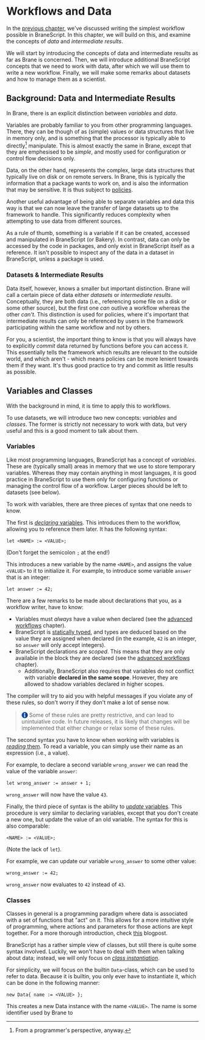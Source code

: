 # Workflows and Data
In the [previous chapter](./workflow.md), we've discussed writing the simplest workflow possible in BraneScript. In this chapter, we will build on this, and examine the concepts of _data_ and _intermediate results_.

We will start by introducing the concepts of data and intermediate results as far as Brane is concerned. Then, we will introduce additional BraneScript concepts that we need to work with data, after which we will use them to write a new workflow. Finally, we will make some remarks about datasets and how to manage them as a scientist.


## Background: Data and Intermediate Results
In Brane, there is an explicit distinction between _variables_ and _data_.

Variables are probably familiar to you from other programming languages. There, they can be though of as (simple) values or data structures that live in memory only, and is something that the processor is typically able to directly[^note1] manipulate. This is almost exactly the same in Brane, except that they are emphesised to be _simple_, and mostly used for configuration or control flow decisions only.

Data, on the other hand, represents the complex, large data structures that typically live on disk or on remote servers. In Brane, this is typically the information that a package wants to work on, and is also the information that may be sensitive. It is thus subject to [policies](TODO).

Another useful advantage of being able to separate variables and data this way is that we can now leave the transfer of large datasets up to the framework to handle. This significantly reduces complexity when attempting to use data from different sources.

As a rule of thumb, something is a variable if it can be created, accessed and manipulated in BraneScript (or Bakery). In contrast, data can only be accessed by the code in packages, and only exist in BraneScript itself as a reference. It isn't possible to inspect any of the data in a dataset in BraneScript, unless a package is used.

[^note1]: From a programmer's perspective, anyway.

### Datasets & Intermediate Results
Data itself, however, knows a smaller but important distinction. Brane will call a certain piece of data either _datasets_ or _intermediate results_. Conceptually, they are both data (i.e., referencing some file on a disk or some other source), but the first one _can_ outlive a workflow whereas the other _can't_. This distinction is used for policies, where it's important that intermediate results can only be referenced by users in the framework participating within the same workflow and not by others.

For you, a scientist, the important thing to know is that you will always have to explicitly _commit_ data returned by functions before you can access it. This essentially tells the framework which results are relevant to the outside world, and which aren't - which means policies can be more lenient towards them if they want. It's thus good practice to try and commit as little results as possible.


## Variables and Classes
With the background in mind, it is time to apply this to workflows.

To use datasets, we will introduce two new concepts: _variables_ and _classes_. The former is strictly not necessary to work with data, but very useful and this is a good moment to talk about them.

### Variables
Like most programming languages, BraneScript has a concept of _variables_. These are (typically small) areas in memory that we use to store temporary variables. Whereas they may contain anything in most languages, it is good practice in BraneScript to use them only for configuring functions or managing the control flow of a workflow. Larger pieces should be left to datasets (see below).

To work with variables, there are three pieces of syntax that one needs to know.

The first is [_declaring_ variables](../../branescript/statements.md#variable-declarations). This introduces them to the workflow, allowing you to reference them later. It has the following syntax:
```branescript
let <NAME> := <VALUE>;
```
(Don't forget the semicolon `;` at the end!)

This introduces a new variable by the name `<NAME>`, and assigns the value `<VALUE>` to it to initialize it. For example, to introduce some variable `answer` that is an integer:
```branescript
let answer := 42;
```
There are a few remarks to be made about declarations that you, as a workflow writer, have to know:
- Variables must _always_ have a value when declared (see the [advanced workflows](./advanced-workflows.md#null) chapter).
- BraneScript is [statically typed](https://developer.mozilla.org/en-US/docs/Glossary/Static_typing), and types are deduced based on the value they are assigned when declared (in the example, `42` is an integer, so `answer` will only accept integers).
- BraneScript declarations are _scoped_. This means that they are only available in the block they are declared (see the [advanced workflows](./advanced-workflows.md#scopes) chapter).
  - Additionally, BraneScript also requires that variables do not conflict with variable **declared in the same scope**. However, they are allowed to shadow variables declared in higher scopes.

The compiler will try to aid you with helpful messages if you violate any of these rules, so don't worry if they don't make a lot of sense now.

> <img src="../../assets/img/info.png" alt="info" width="16" style="margin-top: 3px; margin-bottom: -3px"/> Some of these rules are pretty restrictive, and can lead to unintuiative code. In future releases, it is likely that changes will be implemented that either change or relax some of these rules.

The second syntax you have to know when working with variables is [_reading_ them](../../branescript/expressions.md#identifiers). To read a variable, you can simply use their name as an expression (i.e., a value).

For example, to declare a second variable `wrong_answer` we can read the value of the variable `answer`:
```branescript
let wrong_answer := answer + 1;
```
`wrong_answer` will now have the value `43`.

Finally, the third piece of syntax is the ability to [_update_ variables](../../branescript/statements.md#variable-assignments). This procedure is very similar to declaring variables, except that you don't create a new one, but update the value of an old variable. The syntax for this is also comparable:
```branescript
<NAME> := <VALUE>;
```
(Note the lack of `let`).

For example, we can update our variable `wrong_answer` to some other value:
```branescript
wrong_answer := 42;
```
`wrong_answer` now evaluates to `42` instead of `43`.

### Classes
Classes in general is a programming paradigm where data is associated with a set of functions that "act" on it. This allows for a more intuitive style of programming, where actions and parameters for those actions are kept together. For a more thorough introduction, check [this](https://www.educative.io/blog/object-oriented-programming) blogpost.

BraneScript has a rather simple view of classes, but still there is quite some syntax involved. Luckily, we won't have to deal with them when talking about data; instead, we will only focus on [_class instantiation_](../../branescript/expressions.md#class-instantiation).

For simplicity, we will focus on the builtin `Data`-class, which can be used to refer to data. Because it is builtin, you only ever have to instantiate it, which can be done in the following manner:
```branescript
new Data{ name := <VALUE> };
```
This creates a new Data instance with the name `<VALUE>`. The name is some identifier used by Brane to
